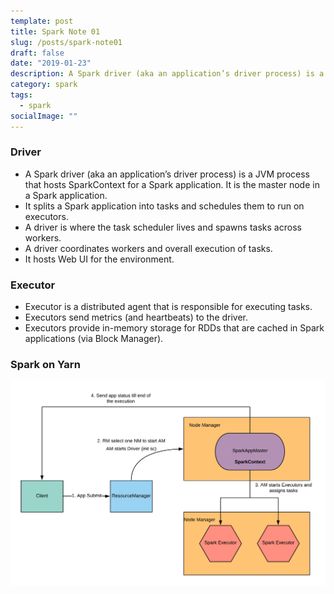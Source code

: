 ```yaml
---
template: post
title: Spark Note 01
slug: /posts/spark-note01
draft: false
date: "2019-01-23"
description: A Spark driver (aka an application’s driver process) is a JVM process that hosts SparkContext for a Spark application. It is the master node in a Spark application.
category: spark
tags:
  - spark
socialImage: ""
---
```


### Driver
+ A Spark driver (aka an application’s driver process) is a JVM process that hosts SparkContext for a Spark application. It is the master node in a Spark application.
+ It splits a Spark application into tasks and schedules them to run on executors.
+ A driver is where the task scheduler lives and spawns tasks across workers.
+ A driver coordinates workers and overall execution of tasks.
+ It hosts Web UI for the environment.

### Executor
+ Executor is a distributed agent that is responsible for executing tasks.
+ Executors send metrics (and heartbeats) to the driver.
+ Executors provide in-memory storage for RDDs that are cached in Spark applications (via Block Manager).

### Spark on Yarn
![spark-yarn.png](./spark-yarn.png)
